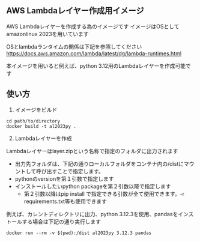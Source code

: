 
## AWS Lambdaレイヤー作成用イメージ

AWS Lambdaレイヤーを作成する為のイメージです
イメージはOSとしてamazonlinux 2023を用いています

OSとlambdaランタイムの関係は下記を参照してください
https://docs.aws.amazon.com/lambda/latest/dg/lambda-runtimes.html

本イメージを用いると例えば、python 3.12用のLambdaレイヤーを作成可能です

## 使い方

1. イメージをビルド

```
cd path/to/directory
docker build -t al2023py .
```

2. Lambdaレイヤーを作成

Lambdaレイヤーはlayer.zipという名称で指定のフォルダに出力されます

- 出力先フォルダは、下記の通りローカルフォルダをコンテナ内の/distにマウントして呼び出すことで指定します。
- pythonのversionを第１引数で指定します
- インストールしたいpython packageを第２引数以降で指定します
  - 第２引数以降はpip install で指定できる引数が全て使用できます。-r requirements.txt等も使用できます

例えば、カレントディレクトリに出力、python 3.12.3を使用、pandasをインストールする場合は下記の通り実行します

```
docker run --rm -v $(pwd):/dist al2023py 3.12.3 pandas
```